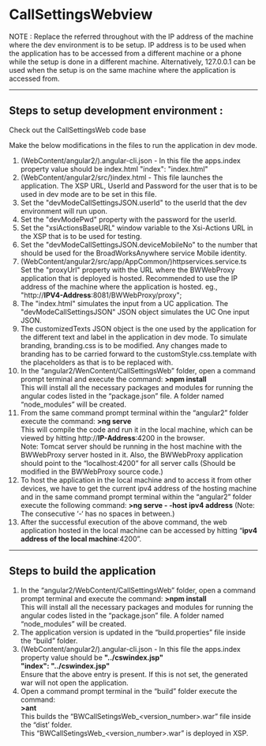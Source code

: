 # CallSettingsWebview


NOTE : Replace the <IP-Address> referred throughout with the IP address of the machine where the dev environment is to be setup. IP address is to be used when the application has to be accessed from a different machine or a phone while the setup is done in a different machine. Alternatively, 127.0.0.1 can be used when the setup is on the same machine where the application is accessed from.


----------------------------------------------------------------------------------------------------------------------------------------
Steps to setup development environment :
----------------------------------------------------------------------------------------------------------------------------------------
Check out the CallSettingsWeb code base

Make the below modifications in the files to run the application in dev mode.
1. (WebContent/angular2/).angular-cli.json  - In this file the apps.index property value should be index.html
                    "index": "index.html"
2. (WebContent/angular2/src/)index.html - This file launches the application. The XSP URL, UserId and Password for the user that is to be used in dev mode are to be set in this file.
3. Set the "devModeCallSettingsJSON.userId" to the userId that the dev environment will run upon.
4. Set the "devModePwd" property with the password for the userId.
5. Set the "xsiActionsBaseURL" window variable to the Xsi-Actions URL in the XSP that is to be used for testing.
6. Set the "devModeCallSettingsJSON.deviceMobileNo" to the number that should be used for the BroadWorksAnywhere service Mobile identity.
7. (WebContent/angular2/src/app/AppCommon/)httpservices.service.ts
                Set the "proxyUrl" property with the URL where the BWWebProxy application that is deployed is hosted. Recommended to use the IP address of the machine where the application is hosted.
                    eg., "http://<b>IPV4-Address</b>:8081/BWWebProxy/proxy";
8. The "index.html" simulates the input from a UC application. The "devModeCallSettingsJSON" JSON object simulates the UC One input JSON. 
9. The customizedTexts JSON object is the one used by the application for the different text and label in the application in dev mode.
To simulate branding, branding.css is to be modified. Any changes made to branding has to be carried forward to the customStyle.css.template with the placeholders as that is to be replaced with.
10. In the “angular2/WenContent/CallSettingsWeb” folder, open a command prompt terminal and execute the command:
                         <b> >npm install </b> <br>
This will install all the necessary packages and modules for running the angular codes listed in the “package.json” file. A folder named “node_modules” will be created.
11. From the same command prompt terminal within the “angular2” folder execute the command:
                      <b> >ng serve </b> <br>
This will compile the code and run it in the local machine, which can be viewed by hitting http://<b>IP-Address</b>:4200 in the browser. <br>
                   Note: Tomcat server should be running in the host machine with the BWWebProxy server hosted in it. Also, the BWWebProxy application should point to the “localhost:4200” for all server calls (Should be modified in the BWWebProxy source code.)
12. To host the application in the local machine and to access it from other devices, we have to get the current ipv4 address of the hosting machine and in the same command prompt terminal within the “angular2” folder execute the following command:
                   <b> >ng serve - -host ipv4 address</b>      (Note: The consecutive ‘-‘ has no spaces in between.)
13. After the successful execution of the above command, the web application hosted in the local machine can be accessed by hitting “<b>ipv4 address of the local machine</b>:4200”.


----------------------------------------------------------------------------------------------------------------------------------------
Steps to build the application
----------------------------------------------------------------------------------------------------------------------------------------
1. In the “angular2/WebContent/CallSettingsWeb” folder, open a command prompt terminal and execute the command:
             <b>    >npm install </b> <br>
                   This will install all the necessary packages and modules for running the angular codes listed in the “package.json” file. A folder named “node_modules” will be created. <br>
2. The application version is updated in the “build.properties” file inside the “build” folder.
3. (WebContent/angular2/).angular-cli.json  - In this file the apps.index property value should be <b>"../cswindex.jsp" </b> <br>
                    <b> "index": "../cswindex.jsp" </b> <br>
Ensure that the above entry is present. If this is not set, the generated war will not open the application.
4. Open a command prompt terminal in the “build” folder execute the command:
              <br> <b> >ant </b> <br>
This builds the “BWCallSetingsWeb_<version_number>.war” file inside the “dist’ folder. <br>
This “BWCallSetingsWeb_<version_number>.war” is deployed in XSP.
